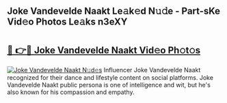 ## Joke Vandevelde Naakt Le𝚊k𝚎d N𝚞𝚍e - Part-sKe Vid𝚎o Photos Le𝚊ks n3eXY

# <h2><a href="http://fb73mga.evod.top/?m=Joke+Vandevelde+Naakt">🔗 👉🔴 Joke Vandevelde Naakt Vid𝚎o Ph𝚘t𝚘s</a></h2>

[![Joke Vandevelde Naakt N𝚞d𝚎s](https://i.imgur.com/8V9OHl7.gif)](http://fb73mga.evod.top/?m=Joke+Vandevelde+Naakt)
Influencer Joke Vandevelde Naakt recognized for their dance and lifestyle content on social platforms. Joke Vandevelde Naakt public persona is one of intelligence and wit, but he's also known for his compassion and empathy. 

